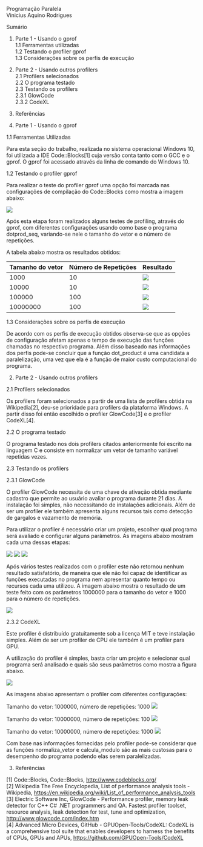 Programação Paralela  
Vinicius Aquino Rodrigues

Sumário

1. Parte 1 - Usando o gprof  
1.1 Ferramentas utilizadas  
1.2 Testando o profiler gprof  
1.3 Considerações sobre os perfis de execução  
2. Parte 2 - Usando outros profilers  
2.1 Profilers selecionados  
2.2 O programa testado  
2.3 Testando os profilers  
2.3.1 GlowCode  
2.3.2 CodeXL  
3. Referências  

1. Parte 1 - Usando o gprof

1.1 Ferramentas Utilizadas

Para esta seção do trabalho, realizada no sistema operacional Windows 10, foi utilizada a IDE Code::Blocks[1] cuja versão conta tanto com o GCC e o gprof. O gprof foi acessado através da linha de comando do Windows 10.

1.2 Testando o profiler gprof

Para realizar o teste do profiler gprof uma opção foi marcada nas configurações de compilação do Code::Blocks como mostra a imagem abaixo:

<img src="https://s31.postimg.org/kii1bash7/codeblocksprofilecode.png">

Após esta etapa foram realizados alguns testes de profiling, através do gprof, com diferentes configurações usando como base o programa dotprod_seq, variando-se nele o tamanho do vetor e o número de repetições.

A tabela abaixo mostra os resultados obtidos:

|Tamanho do vetor|Número de Repetições|Resultado|
|----------------|--------------------|---------|
|1000|10|<img src="https://s31.postimg.org/6otombs6z/gprof1000-10.png">|
|10000|10|<img src="https://s31.postimg.org/3uqj8vxqj/gprof10000-10.png">|
|100000|100|<img src="https://s31.postimg.org/xmnlo2s9n/gprof100000-100.png">|
|10000000|100|<img src="https://s31.postimg.org/ormrdkb6z/gprof10000000-100.png">|

1.3 Considerações sobre os perfis de execução

De acordo com os perfis de execução obtidos observa-se que as opções de configuração afetam apenas o tempo de execução das funções chamadas no respectivo programa. Além disso baseado nas informações dos perfis pode-se concluir que a função dot_product é uma candidata a paralelização, uma vez que ela é a função de maior custo computacional do programa.

2. Parte 2 - Usando outros profilers

2.1 Profilers selecionados

Os profilers foram selecionados a partir de uma lista de profilers obtida na Wikipedia[2], deu-se prioridade para profilers da plataforma Windows. A partir disso foi então escolhido o profiler GlowCode[3] e o profiler CodeXL[4].

2.2 O programa testado

O programa testado nos dois profilers citados anteriormente foi escrito na linguagem C e consiste em normalizar um vetor de tamanho variável repetidas vezes.

2.3 Testando os profilers

2.3.1 GlowCode

O profiler GlowCode necessita de uma chave de ativação obtida mediante cadastro que permite ao usuário avaliar o programa durante 21 dias. A instalação foi simples, não necessitando de instalações adicionais. Além de ser um profiler ele também apresenta alguns recursos tais como detecção de gargalos e vazamento de memória.

Para utilizar o profiler é necessário criar um projeto, escolher qual programa será avaliado e configurar alguns parâmetros. As imagens abaixo mostram cada uma dessas etapas:

<img src="https://s31.postimg.org/t0rhfntuz/glowcode1.png">
<img src="https://s31.postimg.org/4k9bl70u3/glowcode2.png">
<img src="https://s31.postimg.org/c08l6zw97/glowcode3.png">

Após vários testes realizados com o profiler este não retornou nenhum resultado satisfatório, de maneira que ele não foi capaz de identificar as funções executadas no programa nem apresentar quanto tempo ou recursos cada uma utilizou. A imagem abaixo mostra o resultado de um teste feito com os parâmetros 1000000 para o tamanho do vetor e 1000 para o número de repetições.

<img src="https://s31.postimg.org/6c2ag4mrv/glowcode7.png">

2.3.2 CodeXL

Este profiler é distribuído gratuitamente sob a licença MIT e teve instalação simples. Além de ser um profiler de CPU ele também é um profiler para GPU.

A utilização do profiler é simples, basta criar um projeto e selecionar qual programa será analisado e quais são seus parâmetros como mostra a figura abaixo.

<img src="https://s31.postimg.org/7ecgymfuz/codexl1.png">

As imagens abaixo apresentam o profiler com diferentes configurações:

Tamanho do vetor: 1000000, número de repetições: 1000
<img src="https://s31.postimg.org/hoevxw8bf/codexl2.png">

Tamanho do vetor: 10000000, número de repetições: 100
<img src="https://s31.postimg.org/wkdf5hz5n/codexl3.png">

Tamanho do vetor: 10000000, número de repetições: 1000
<img src="https://s31.postimg.org/idxoa9gkr/codexl4.png">

Com base nas informações fornecidas pelo profiler pode-se considerar que as funções normaliza_vetor e calcula_modulo são as mais custosas para o desempenho do programa podendo elas serem paralelizadas.

3. Referências

[1] Code::Blocks, Code::Blocks, http://www.codeblocks.org/  
[2] Wikipedia The Free Encyclopedia, List of performance analysis tools - Wikipedia, https://en.wikipedia.org/wiki/List_of_performance_analysis_tools  
[3] Electric Software Inc, GlowCode - Performance profiler, memory leak detector for C++ C# .NET programmers and QA. Fastest profiler toolset, resource analysis, leak detection for test, tune and optimization, http://www.glowcode.com/index.htm  
[4] Advanced Micro Devices, GitHub - GPUOpen-Tools/CodeXL: CodeXL is a comprehensive tool suite that enables developers to harness the benefits of CPUs, GPUs and APUs, https://github.com/GPUOpen-Tools/CodeXL
